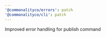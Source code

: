```yaml
---
'@commonalityco/errors': patch
'@commonalityco/cli': patch
---
```


Improved error handling for publish command
